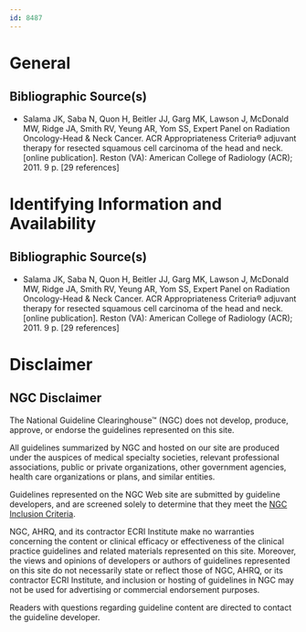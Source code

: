 ```yaml
---
id: 8487
---
```


# General

## Bibliographic Source(s)

- Salama JK, Saba N, Quon H, Beitler JJ, Garg MK, Lawson J, McDonald MW, Ridge JA, Smith RV, Yeung AR, Yom SS, Expert Panel on Radiation Oncology-Head & Neck Cancer. ACR Appropriateness Criteria® adjuvant therapy for resected squamous cell carcinoma of the head and neck. [online publication]. Reston (VA): American College of Radiology (ACR); 2011. 9 p. [29 references]

# Identifying Information and Availability

## Bibliographic Source(s)

- Salama JK, Saba N, Quon H, Beitler JJ, Garg MK, Lawson J, McDonald MW, Ridge JA, Smith RV, Yeung AR, Yom SS, Expert Panel on Radiation Oncology-Head & Neck Cancer. ACR Appropriateness Criteria® adjuvant therapy for resected squamous cell carcinoma of the head and neck. [online publication]. Reston (VA): American College of Radiology (ACR); 2011. 9 p. [29 references]

# Disclaimer

## NGC Disclaimer

The National Guideline Clearinghouse™ (NGC) does not develop, produce, approve, or endorse the guidelines represented on this site.

All guidelines summarized by NGC and hosted on our site are produced under the auspices of medical specialty societies, relevant professional associations, public or private organizations, other government agencies, health care organizations or plans, and similar entities.

Guidelines represented on the NGC Web site are submitted by guideline developers, and are screened solely to determine that they meet the [NGC Inclusion Criteria](/help-and-about/summaries/inclusion-criteria).

NGC, AHRQ, and its contractor ECRI Institute make no warranties concerning the content or clinical efficacy or effectiveness of the clinical practice guidelines and related materials represented on this site. Moreover, the views and opinions of developers or authors of guidelines represented on this site do not necessarily state or reflect those of NGC, AHRQ, or its contractor ECRI Institute, and inclusion or hosting of guidelines in NGC may not be used for advertising or commercial endorsement purposes.

Readers with questions regarding guideline content are directed to contact the guideline developer.

